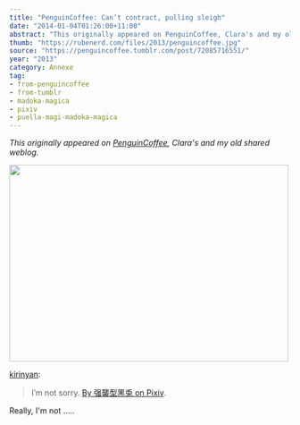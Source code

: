 ```yaml
---
title: "PenguinCoffee: Can’t contract, pulling sleigh"
date: "2014-01-04T01:26:00+11:00"
abstract: "This originally appeared on PenguinCoffee, Clara's and my old shared weblog."
thumb: "https://rubenerd.com/files/2013/penguincoffee.jpg"
source: "https://penguincoffee.tumblr.com/post/72085716551/"
year: "2013"
category: Annexe
tag:
- from-penguincoffee
- from-tumblr
- madoka-magica
- pixiv
- puella-magi-madoka-magica
---
```

*This originally appeared on [PenguinCoffee](https://rubenerd.com/tag/from-penguincoffee/), Clara's and my old shared weblog.*

<img src="https://rubenerd.com/files/museum/penguincoffee-mytxfrvGvU1qhgzzmo1@1x.jpg" alt="" style="width:500px; height:352px;" srcset="https://rubenerd.com/files/museum/penguincoffee-mytxfrvGvU1qhgzzmo1@1x.jpg 1x, https://rubenerd.com/files/museum/penguincoffee-mytxfrvGvU1qhgzzmo1@2x.jpg 2x" />

<a class="tumblr_blog" href="http://tumble.kirinyan.net/post/72085683533/im-not-sorry-by-on-pixiv">kirinyan</a>:

<blockquote>
I’m not sorry. <a href="http://www.pixiv.net/member_illust.php?mode=medium&amp;illust_id=40463990">By 强襲型黑兎 on Pixiv</a>.
</blockquote>

Really, I'm not ..... 

